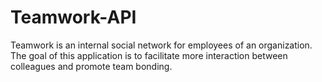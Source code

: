 # Teamwork-API
Teamwork is an ​internal social network for employees of an organization. The goal of this application is to facilitate more interaction between colleagues and promote team bonding.
